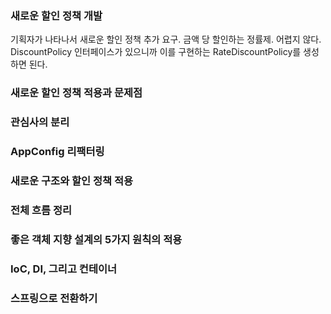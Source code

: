 
### 새로운 할인 정책 개발

기획자가 나타나서 새로운 할인 정책 추가 요구. 금액 당 할인하는 정률제.
어렵지 않다. DiscountPolicy 인터페이스가 있으니까 이를 구현하는 RateDiscountPolicy를 생성하면 된다.


### 새로운 할인 정책 적용과 문제점



### 관심사의 분리



### AppConfig 리팩터링



### 새로운 구조와 할인 정책 적용



### 전체 흐름 정리



### 좋은 객체 지향 설계의 5가지 원칙의 적용



### IoC, DI, 그리고 컨테이너 



### 스프링으로 전환하기




